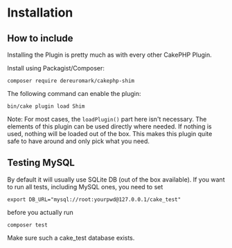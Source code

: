 # Installation

## How to include
Installing the Plugin is pretty much as with every other CakePHP Plugin.

Install using Packagist/Composer:
```
composer require dereuromark/cakephp-shim
```

The following command can enable the plugin:
```
bin/cake plugin load Shim
```

Note: For most cases, the `loadPlugin()` part here isn't necessary. The elements of this plugin can be used directly where needed.
If nothing is used, nothing will be loaded out of the box. This makes this plugin quite safe to have around and only pick what you need.

## Testing MySQL

By default it will usually use SQLite DB (out of the box available).
If you want to run all tests, including MySQL ones, you need to set
```
export DB_URL="mysql://root:yourpwd@127.0.0.1/cake_test"
```
before you actually run
```
composer test
```

Make sure such a cake_test database exists.
